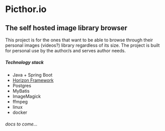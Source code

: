 # Picthor.io
## The self hosted image library browser

This project is for the ones that want to be able to browse through their personal images (videos?) library regardless of its size.
The project is built for personal use by the author/s and serves author needs.

##### Technology stack
- Java + Spring Boot
- [Horizon Framework](https://github.com/realcnbs/horizon-framework)
- Postgres
- MyBatis 
- ImageMagick
- ffmpeg
- linux
- docker

###### docs to come...